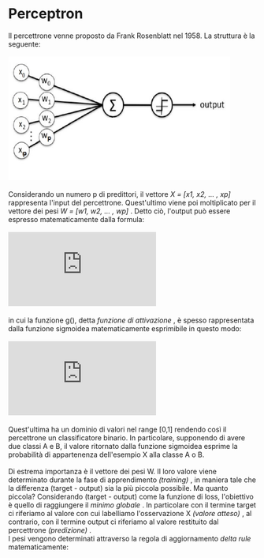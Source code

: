 # Perceptron

Il percettrone venne proposto da Frank Rosenblatt nel 1958. La struttura è la seguente:
<br><br>
<img  src="./img/percettrone.JPG" height="250" width="450">
<br><br>
Considerando un numero p di predittori, il vettore <i> X = [x1, x2, ... , xp] </i> rappresenta l'input del percettrone. Quest'ultimo viene poi moltiplicato per il vettore dei pesi <i> W = [w1, w2, ... , wp] </i>. Detto ciò, l'output può essere espresso matematicamente dalla formula:
<br><br>
![output neurone](https://latex.codecogs.com/gif.latex?%5Ctextit%7Boutput%7D%20%3D%20g%28%5Csum_%7Bp%3D1%7D%20%5E%7BP%7Dw_%7Bp%7Dx_%7Bp%7D%29)
<br><br>
in cui la funzione g(), detta <i> funzione di attivazione </i>, è spesso rappresentata dalla funzione sigmoidea matematicamente esprimibile in questo modo:
<br><br>
![funzione sigmoide](https://latex.codecogs.com/gif.latex?%5Csigma%28x%29%20%3D%20%5Cfrac%7B1%7D%7B%281&plus;e%5Ex%29%7D)
<br><br>
Quest'ultima ha un dominio di valori nel range [0,1] rendendo così il percettrone un classificatore binario. In particolare, supponendo di avere due classi A e B, il valore ritornato dalla funzione sigmoidea esprime la probabilità di appartenenza dell'esempio X alla classe A o B.
<br><br>
Di estrema importanza è il vettore dei pesi W. Il loro valore viene determinato durante la fase di apprendimento <i> (training) </i>, in maniera tale che la differenza (target - output) sia la più piccola possibile. Ma quanto piccola? Considerando (target - output) come la funzione di loss, l'obiettivo è quello di raggiungere il <i> minimo globale </i>. In particolare con il termine target ci riferiamo al valore con cui labelliamo l'osservazione X <i> (valore atteso) </i>, al contrario, con il termine output ci riferiamo al valore restituito dal percettrone <i>(predizione) </i>. 
<br>
I pesi vengono determinati attraverso la regola di aggiornamento <i> delta rule </i> matematicamente:



  
   
  
  
  
  

